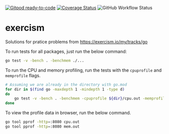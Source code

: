 [![Gitpod ready-to-code](https://img.shields.io/badge/Gitpod-ready--to--code-blue?logo=gitpod)](https://gitpod.io/#https://github.com/kumadee/exercism)
[![Coverage Status](https://coveralls.io/repos/github/kumadee/exercism/badge.svg?branch=main)](https://coveralls.io/github/kumadee/exercism?branch=main)
![GitHub Workflow Status](https://img.shields.io/github/workflow/status/kumadee/exercism/Go)

# exercism
Solutions for pratice problems from https://exercism.io/my/tracks/go

To run tests for all packages, just run the below command:
```bash
go test -v -bench . -benchmem ./...
```

To run the CPU and memory profiling, run the tests with the `cpuprofile` and `memprofile` flags.
```bash
# Assuming we are already in the directory with go.mod
for dir in $(find go -maxdepth 1 -mindepth 1 -type d)
do
    go test -v -bench . -benchmem -cpuprofile ${dir}/cpu.out -memprofile ${dir}/mem.out ./${dir}
done
```

To view the profile data in browser, run the below command.
```bash
go tool pprof -http=:8080 cpu.out
go tool pprof -http=:8080 mem.out
```
